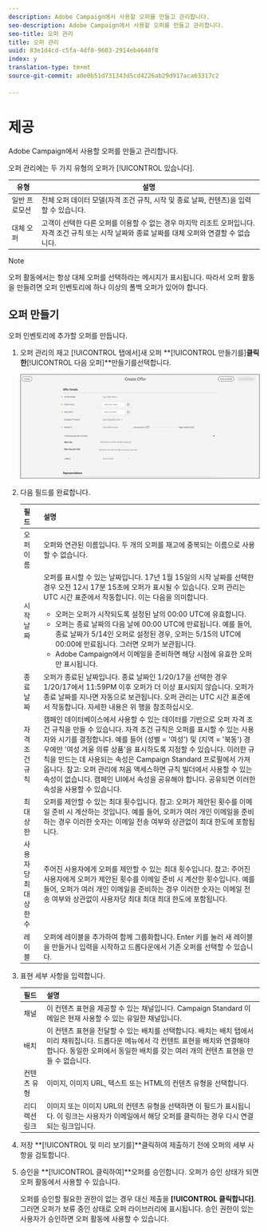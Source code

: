 ```yaml
---
description: Adobe Campaign에서 사용할 오퍼를 만들고 관리합니다.
seo-description: Adobe Campaign에서 사용할 오퍼를 만들고 관리합니다.
seo-title: 오퍼 관리
title: 오퍼 관리
uuid: 83e1d4cd-c5fa-4df0-9603-2914eb4648f8
index: y
translation-type: tm+mt
source-git-commit: a0e0b51d731343d5cd4226ab29d917aca63317c2

---
```



# 제공

Adobe Campaign에서 사용할 오퍼를 만들고 관리합니다.

오퍼 관리에는 두 가지 유형의 오퍼가 [!UICONTROL 있습니다].

| 유형 | 설명 |
|---|---|
| 일반 프로모션 | 전체 오퍼 데이터 모델(자격 조건 규칙, 시작 및 종료 날짜, 컨텐츠)을 입력할 수 있습니다. |
| 대체 오퍼 | 고객이 선택한 다른 오퍼를 이용할 수 없는 경우 마지막 리조트 오퍼입니다. 자격 조건 규칙 또는 시작 날짜와 종료 날짜를 대체 오퍼와 연결할 수 없습니다. |

>[!NOTE]
>
>오퍼 활동에서는 항상 대체 오퍼를 선택하라는 메시지가 표시됩니다. 따라서 오퍼 활동을 만들려면 오퍼 인벤토리에 하나 이상의 폴백 오퍼가 있어야 합니다.

## 오퍼 만들기

오퍼 인벤토리에 추가할 오퍼를 만듭니다.

1. 오퍼 관리의  재고 [!UICONTROL 탭에서]새 오퍼 **[!UICONTROL 만들기를]**클릭한**[!UICONTROL &#x200B;다음 오퍼]**만들기를선택합니다.

   ![](assets/create-offerx.png)

1. 다음 필드를 완료합니다. 

   | 필드 | 설명 |
   |--- |--- |
   | 오퍼 이름 | 오퍼와 연관된 이름입니다. 두 개의 오퍼를 재고에 중복되는 이름으로 사용할 수 없습니다. |
   | 시작 날짜 | 오퍼를 표시할 수 있는 날짜입니다. 17년 1월 15일의 시작 날짜를 선택한 경우 오전 12시 17분 15초에 오퍼가 표시될 수 있습니다.  오퍼 관리는 UTC 시간 표준에서 작동합니다. 이는 다음을 의미합니다. <ul><li> 오퍼는 오퍼가 시작되도록 설정된 날의 00:00 UTC에 유효합니다.</li><li> 오퍼는 종료 날짜의 다음 날에 00:00 UTC에 만료됩니다. 예를 들어, 종료 날짜가 5/14인 오퍼로 설정된 경우, 오퍼는 5/15의 UTC에 00:00에 만료됩니다. 그러면 오퍼가 보관됩니다.</li><li>Adobe Campaign에서 이메일을 준비하면 해당 시점에 유효한 오퍼만 표시됩니다.</li></ul> |
   | 종료 날짜 | 오퍼가 종료된 날짜입니다. 종료 날짜인 1/20/17을 선택한 경우 1/20/17에서 11:59PM 이후 오퍼가 더 이상 표시되지 않습니다. 오퍼가 종료 날짜를 지나면 자동으로 보관됩니다. 오퍼 관리는 UTC 시간 표준에서 작동합니다. 자세한 내용은 위 행을 참조하십시오. |
   | 자격 조건 규칙 | 캠페인 데이터베이스에서 사용할 수 있는 데이터를 기반으로 오퍼 자격 조건 규칙을 만들 수 있습니다. 자격 조건 규칙은 오퍼를 표시할 수 있는 사용자와 시기를 결정합니다.  예를 들어 (성별 = &#39;여성&#39;) 및 (지역 = &#39;북동&#39;) 경우에만 &#39;여성 겨울 의류 상품&#39;을 표시하도록 지정할 수 있습니다. 이러한 규칙을 만드는 데 사용되는 속성은 Campaign Standard 프로필에서 가져옵니다.  참고: 오퍼 관리에 처음 액세스하면 규칙 빌더에서 사용할 수 있는 속성이 없습니다. 캠페인 UI에서 속성을 공유해야 합니다. 공유되면 이러한 속성을 사용할 수 있습니다. |
   | 최대 상한 | 오퍼를 제안할 수 있는 최대 횟수입니다.  참고: 오퍼가 제안된 횟수를 이메일 준비 시 계산하는 것입니다. 예를 들어, 오퍼가 여러 개인 이메일을 준비하는 경우 이러한 숫자는 이메일 전송 여부와 상관없이 최대 한도에 포함됩니다. |
   | 사용자당 최대 상한 수 | 주어진 사용자에게 오퍼를 제안할 수 있는 최대 횟수입니다.  참고: 주어진 사용자에게 오퍼가 제안된 횟수를 이메일 준비 시 계산한 횟수입니다. 예를 들어, 오퍼가 여러 개인 이메일을 준비하는 경우 이러한 숫자는 이메일 전송 여부와 상관없이 사용자당 최대 최대 최대 한도에 포함됩니다. |
   | 레이블 | 오퍼에 레이블을 추가하여 함께 그룹화합니다. Enter 키를 눌러 새 레이블을 만들거나 입력을 시작하고 드롭다운에서 기존 오퍼를 선택할 수 있습니다. |

1. 표현 세부 사항을 입력합니다.

   | 필드 | 설명 |
   |---|---|
   | 채널 | 이 컨텐츠 표현을 제공할 수 있는 채널입니다. Campaign Standard 이메일은 현재 사용할 수 있는 유일한 채널입니다. |
   | 배치 | 이 컨텐츠 표현을 전달할 수 있는 배치를 선택합니다. 배치는 배치 탭에서 미리 채워집니다. 드롭다운 메뉴에서 각 컨텐트 표현을 배치와 연결해야 합니다. 동일한 오퍼에서 동일한 배치를 갖는 여러 개의 컨텐츠 표현을 만들 수 없습니다. |
   | 컨텐츠 유형 | 이미지, 이미지 URL, 텍스트 또는 HTML의 컨텐츠 유형을 선택합니다. |
   | 리디렉션 링크 | 이미지 또는 이미지 URL의 컨텐츠 유형을 선택하면 이 필드가 표시됩니다. 이 링크는 사용자가 이메일에서 해당 오퍼를 클릭하는 경우 다시 연결되는 링크입니다. |

1. 저장 **[!UICONTROL 및 미리 보기를]**클릭하여 제출하기 전에 오퍼의 세부 사항을 검토합니다.
1. 승인을 **[!UICONTROL 클릭하여]**오퍼를 승인합니다. 오퍼가 승인 상태가 되면 오퍼 활동에서 사용할 수 있습니다.

   오퍼를 승인할 필요한 권한이 없는 경우 대신 제출을 **[!UICONTROL 클릭합니다]**. 그러면 오퍼가 보류 중인 상태로 오퍼 라이브러리에 표시됩니다. 승인 권한이 있는 사용자가 승인하면 오퍼 활동에 사용할 수 있습니다.
